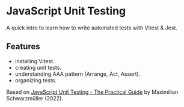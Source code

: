 # JavaScript Unit Testing

A quick intro to learn how to write automated tests with Vitest & Jest.

## Features

- installing Vitest.
- creating unit tests.
- understanding AAA pattern (Arrange, Act, Assert).
- organizing tests.

Based on [JavaScript Unit Testing - The Practical Guide](https://www.udemy.com/course/javascript-unit-testing-the-practical-guide/) by Maximilian Schwarzmüller (2022).
